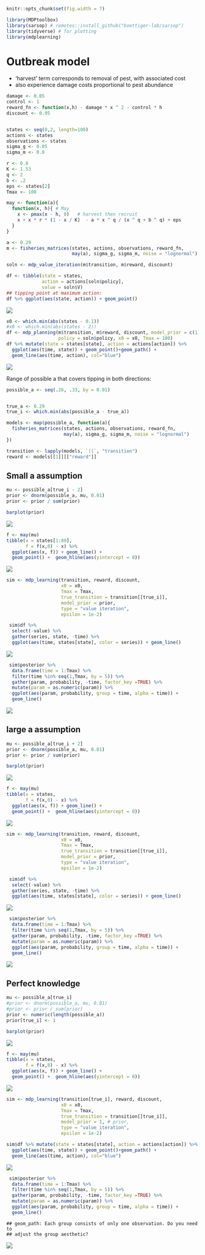 
``` r
knitr::opts_chunk$set(fig.width = 7)
```

``` r
library(MDPtoolbox)
library(sarsop) # remotes::install_github("boettiger-lab/sarsop")
library(tidyverse) # for plotting
library(mdplearning)
```

# Outbreak model

  - ‘harvest’ term corresponds to removal of pest, with associated cost
  - also experience damage costs proportional to pest abundance

<!-- end list -->

``` r
damage <- 0.05
control <- 1
reward_fn <- function(x,h) - damage * x ^ 2 - control * h
discount <- 0.95


states <- seq(0,2, length=100)
actions <- states
observations <- states
sigma_g <- 0.05
sigma_m <- 0.0

r <- 0.8
K <- 1.53
q <- 2
b <- .2
eps <- states[2]
Tmax <- 100

may <- function(a){  
  function(x, h){ # May
    x <- pmax(x - h, 0)   # harvest then recruit   
    x + x * r * (1 - x / K)  - a * x ^ q / (x ^ q + b ^ q) + eps
  }
}
```

``` r
a <- 0.29
m <- fisheries_matrices(states, actions, observations, reward_fn, 
                        may(a), sigma_g, sigma_m, noise = "lognormal")
```

``` r
soln <- mdp_value_iteration(m$transition, m$reward, discount)
```

``` r
df <- tibble(state = states,
             action = actions[soln$policy],
             value = soln$V)
## tipping point at maximum action:
df %>% ggplot(aes(state, action)) + geom_point() 
```

![](may-outbreak_files/figure-gfm/unnamed-chunk-6-1.png)<!-- -->

``` r
x0 <- which.min(abs(states - 0.1))
#x0 <- which.min(abs(states - 2))
df <- mdp_planning(m$transition, m$reward, discount, model_prior = c(1), 
                   policy = soln$policy, x0 = x0, Tmax = 100)
df %>% mutate(state = states[state], action = actions[action]) %>% 
  ggplot(aes(time, state)) + geom_point()+geom_path() + 
  geom_line(aes(time, action), col="blue")
```

![](may-outbreak_files/figure-gfm/unnamed-chunk-7-1.png)<!-- -->

Range of possible a that covers tipping in both directions:

``` r
possible_a <- seq(.26, .33, by = 0.01)


true_a <- 0.29
true_i <- which.min(abs(possible_a - true_a))
```

``` r
models <- map(possible_a, function(a){
  fisheries_matrices(states, actions, observations, reward_fn, 
                     may(a), sigma_g, sigma_m, noise = "lognormal")
})
```

``` r
transition <- lapply(models, `[[`, "transition")
reward <- models[[1]][["reward"]]
```

## Small a assumption

``` r
mu <- possible_a[true_i - 2]
prior <- dnorm(possible_a, mu, 0.01)
prior <- prior / sum(prior)
```

``` r
barplot(prior)
```

![](may-outbreak_files/figure-gfm/unnamed-chunk-12-1.png)<!-- -->

``` r
f <- may(mu)
tibble(x = states[1:80],
       f = f(x,0) - x) %>%
  ggplot(aes(x, f)) + geom_line() +
  geom_point() +  geom_hline(aes(yintercept = 0))
```

![](may-outbreak_files/figure-gfm/unnamed-chunk-12-2.png)<!-- -->

``` r
sim <- mdp_learning(transition, reward, discount, 
                    x0 = x0, 
                    Tmax = Tmax, 
                    true_transition = transition[[true_i]],
                    model_prior = prior,
                    type = "value iteration", 
                    epsilon = 1e-2)
```

``` r
 sim$df %>% 
  select(-value) %>% 
  gather(series, state, -time) %>% 
  ggplot(aes(time, states[state], color = series)) + geom_line()
```

![](may-outbreak_files/figure-gfm/unnamed-chunk-14-1.png)<!-- -->

``` r
 sim$posterior %>% 
  data.frame(time = 1:Tmax) %>%
  filter(time %in% seq(1,Tmax, by = 5)) %>%
  gather(param, probability, -time, factor_key =TRUE) %>% 
  mutate(param = as.numeric(param)) %>% 
  ggplot(aes(param, probability, group = time, alpha = time)) + 
  geom_line()
```

![](may-outbreak_files/figure-gfm/unnamed-chunk-15-1.png)<!-- -->

## large a assumption

``` r
mu <- possible_a[true_i + 2]
prior <- dnorm(possible_a, mu, 0.01)
prior <- prior / sum(prior)
```

``` r
barplot(prior)
```

![](may-outbreak_files/figure-gfm/unnamed-chunk-17-1.png)<!-- -->

``` r
f <- may(mu)
tibble(x = states,
       f = f(x,0) - x) %>%
  ggplot(aes(x, f)) + geom_line() +
  geom_point() +  geom_hline(aes(yintercept = 0))
```

![](may-outbreak_files/figure-gfm/unnamed-chunk-17-2.png)<!-- -->

``` r
sim <- mdp_learning(transition, reward, discount, 
                    x0 = x0, 
                    Tmax = Tmax, 
                    true_transition = transition[[true_i]],
                    model_prior = prior,
                    type = "value iteration", 
                    epsilon = 1e-2)
```

``` r
 sim$df %>% 
  select(-value) %>% 
  gather(series, state, -time) %>% 
  ggplot(aes(time, states[state], color = series)) + geom_line()
```

![](may-outbreak_files/figure-gfm/unnamed-chunk-19-1.png)<!-- -->

``` r
 sim$posterior %>% 
  data.frame(time = 1:Tmax) %>%
  filter(time %in% seq(1,Tmax, by = 5)) %>%
  gather(param, probability, -time, factor_key =TRUE) %>% 
  mutate(param = as.numeric(param)) %>% 
  ggplot(aes(param, probability, group = time, alpha = time)) + 
  geom_line()
```

![](may-outbreak_files/figure-gfm/unnamed-chunk-20-1.png)<!-- -->

## Perfect knowledge

``` r
mu <- possible_a[true_i]
#prior <- dnorm(possible_a, mu, 0.01)
#prior <- prior / sum(prior)
prior <- numeric(length(possible_a))
prior[true_i] <- 1
```

``` r
barplot(prior)
```

![](may-outbreak_files/figure-gfm/unnamed-chunk-22-1.png)<!-- -->

``` r
f <- may(mu)
tibble(x = states,
       f = f(x,0) - x) %>%
  ggplot(aes(x, f)) + geom_line() +
  geom_point() +  geom_hline(aes(yintercept = 0))
```

![](may-outbreak_files/figure-gfm/unnamed-chunk-22-2.png)<!-- -->

``` r
sim <- mdp_learning(transition[true_i], reward, discount, 
                    x0 = x0, 
                    Tmax = Tmax, 
                    true_transition = transition[[true_i]],
                    model_prior = 1, # prior,
                    type = "value iteration",
                    epsilon = 1e-2)
```

``` r
sim$df %>% mutate(state = states[state], action = actions[action]) %>% 
  ggplot(aes(time, state)) + geom_point()+geom_path() + 
  geom_line(aes(time, action), col="blue")
```

![](may-outbreak_files/figure-gfm/unnamed-chunk-24-1.png)<!-- -->

``` r
 sim$posterior %>% 
  data.frame(time = 1:Tmax) %>%
  filter(time %in% seq(1,Tmax, by = 5)) %>%
  gather(param, probability, -time, factor_key =TRUE) %>% 
  mutate(param = as.numeric(param)) %>% 
  ggplot(aes(param, probability, group = time, alpha = time)) + 
  geom_line()
```

    ## geom_path: Each group consists of only one observation. Do you need to
    ## adjust the group aesthetic?

![](may-outbreak_files/figure-gfm/unnamed-chunk-25-1.png)<!-- -->
